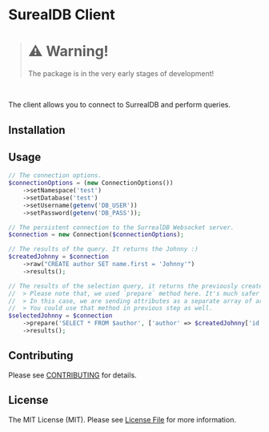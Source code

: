 # SurealDB Client

<!--
[![Latest Version on Packagist](https://img.shields.io/packagist/v/savander/surrealdb-client.svg?style=flat-square)](https://packagist.org/packages/savander/surrealdb-client)
[![Total Downloads](https://img.shields.io/packagist/dt/savander/surrealdb-client.svg?style=flat-square)](https://packagist.org/packages/savander/surrealdb-client)
![GitHub Actions](https://github.com/savander/surrealdb-client/actions/workflows/main.yml/badge.svg)
-->

> # ⚠️ Warning! 
> The package is in the very early stages of development!

<br>

The client allows you to connect to SurrealDB and perform queries.


## Installation

<!--
You can install the package via composer:

```bash
composer require savander/surrealdb-client
```
-->

## Usage

```php
// The connection options.
$connectionOptions = (new ConnectionOptions())
    ->setNamespace('test')
    ->setDatabase('test')
    ->setUsername(getenv('DB_USER'))
    ->setPassword(getenv('DB_PASS'));

// The persistent connection to the SurrealDB Websocket server.
$connection = new Connection($connectionOptions);

// The results of the query. It returns the Johnny :)
$createdJohnny = $connection
    ->raw("CREATE author SET name.first = 'Johnny'")
    ->results();

// The results of the selection query, it returns the previously created Johnny.
//  > Please note that, we used `prepare` method here. It's much safer to do this that way.
//  > In this case, we are sending attributes as a separate array of arguments.
//  > You could use that method in previous step as well.
$selectedJohnny = $connection
    ->prepare('SELECT * FROM $author', ['author' => $createdJohnny['id']])
    ->results();
```

<!--
### Testing

```bash
composer test
```
-->

## Contributing

Please see [CONTRIBUTING](CONTRIBUTING.md) for details.

## License

The MIT License (MIT). Please see [License File](LICENSE.md) for more information.
